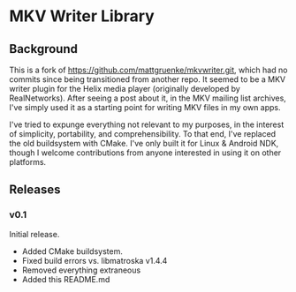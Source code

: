 # MKV Writer Library #

## Background ##

This is a fork of https://github.com/mattgruenke/mkvwriter.git, which had no
commits since being transitioned from another repo.  It seemed to be a MKV
writer plugin for the Helix media player (originally developed by
RealNetworks).  After seeing a post about it, in the MKV mailing list archives,
I've simply used it as a starting point for writing MKV files in my own apps.

I've tried to expunge everything not relevant to my purposes, in the interest
of simplicity, portability, and comprehensibility.  To that end, I've replaced
the old buildsystem with CMake.  I've only built it for Linux & Android NDK,
though I welcome contributions from anyone interested in using it on other
platforms.


## Releases ##

### v0.1 ###

Initial release.

* Added CMake buildsystem.
* Fixed build errors vs. libmatroska v1.4.4
* Removed everything extraneous
* Added this README.md


